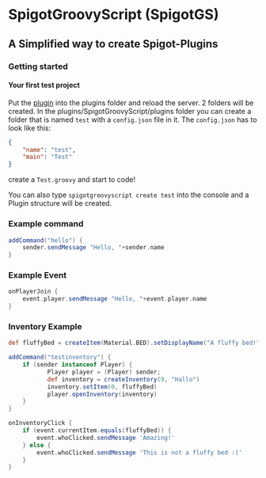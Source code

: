 # SpigotGroovyScript (SpigotGS)
## A Simplified way to create Spigot-Plugins

### Getting started
#### Your first test project
Put the [plugin](https://github.com/JulianFun123/spigotgroovyscript/releases) into the plugins folder and reload the server. 2 folders will be created. 
In the plugins/SpigotGroovyScript/plugins folder you can create a folder that is named `test` with a `config.json` file in it.
The `config.json` has to look like this:
```json
{
    "name": "test",
    "main": "Test"
}
```
create a `Test.groovy` and start to code!

You can also type `spigotgroovyscript create test` into the console and a Plugin structure will be created.

### Example command
```groovy
addCommand("hello") {
    sender.sendMessage "Hello, "+sender.name
}
```

### Example Event
```groovy
onPlayerJoin {
    event.player.sendMessage "Hello, "+event.player.name
}
```

### Inventory Example
```groovy
def fluffyBed = createItem(Material.BED).setDisplayName("A fluffy bed!").build();

addCommand("testinventory") {
    if (sender instanceof Player) {
           Player player = (Player) sender;
           def inventory = createInventory(9, "Hallo")
           inventory.setItem(0, fluffyBed)
           player.openInventory(inventory)
    }
}

onInventoryClick {
    if (event.currentItem.equals(fluffyBed)) {
        event.whoClicked.sendMessage 'Amazing!'
    } else {
        event.whoClicked.sendMessage 'This is not a fluffy bed :('
    } 
}
```